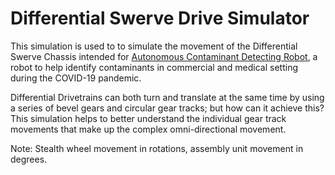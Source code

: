 # Differential Swerve Drive Simulator
This simulation is used to to simulate the movement of the Differential Swerve Chassis intended for [Autonomous Contaminant Detecting Robot](https://drive.google.com/file/d/1WF40Z-JI8Ws0jd8frnWHGD_UQ12maZvN/view?usp=sharing), a robot to help identify contaminants in commercial and medical setting during the COVID-19 pandemic.

Differential Drivetrains can both turn and translate at the same time by using a series of bevel gears and circular gear tracks; but how can it achieve this? This simulation helps to better understand the individual gear track movements that make up the complex omni-directional movement.

Note: Stealth wheel movement in rotations, assembly unit movement in degrees.
